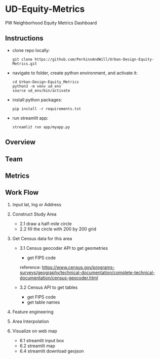 # UD-Equity-Metrics
PW Neighborhood Equity Metrics Dashboard

## Instructions
* clone repo locally: 
    ````
    git clone https://github.com/PerkinsAndWill/Urban-Design-Equity-Metrics.git
    ````
* navigate to folder,  create python environment, and activate it:
    ```
    cd Urban-Design-Equity_Metrics
    python3 -m venv ud_env
    source ud_env/bin/activate
    ```
* install python packages:
    ```
    pip install -r requirements.txt
    ```
* run streamlit app:
    ```
    streamlit run app/myapp.py
    ```

## Overview
## Team
## Metrics
## Work Flow
1. Input lat, lng or Address
2. Construct Study Area
    -  2.1 draw a half-mile circle
    -  2.2 fill the circle with 200 by 200 grid

3. Get Census data for this area
    - 3.1 Census geocoder API to get geometries
        - get FIPS code
    
        reference: https://www.census.gov/programs-surveys/geography/technical-documentation/complete-technical-documentation/census-geocoder.html
    - 3.2 Census API to get tables
         - get FIPS code 
         - get table names
4. Feature engineering
5. Area Interpolation
6. Visualize on web map
      - 6.1 streamlit input box
      - 6.2 streamlit map
      - 6.4 streamlit download geojson
